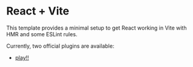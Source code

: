 # React + Vite

This template provides a minimal setup to get React working in Vite with HMR and some ESLint rules.

Currently, two official plugins are available:

- [play!!]( https://rodrigolr-lab.github.io/ICG_game/)